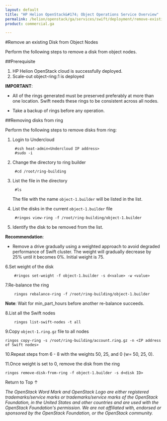 ```yaml
---
layout: default
title: "HP Helion OpenStack&#174; Object Operations Service Overview"
permalink: /helion/openstack/ga/services/swift/deployment/remove-existing-disk/
product: commercial.ga

---
```

<!--UNDER REVISION-->

<script>

function PageRefresh {
onLoad="window.refresh"
}

PageRefresh();

</script>

<!--
<p style="font-size: small;"> <a href=" /helion/openstack/ga/services/object/overview/scale-out-swift/">&#9664; PREV</a> | <a href="/helion/openstack/services/overview/">&#9650; UP</a> | <a href="/helion/openstack/services/overview/"> NEXT &#9654</a> </p>-->


#Remove an existing Disk from Object Nodes

Perform the following steps to remove a disk from object nodes.


##Prerequisite

1. HP Helion OpenStack cloud is successfully deployed.
2. Scale-out object-ring:1 is deployed


**IMPORTANT**:  
 
*  All of the rings generated must be preserved preferably at more than one location. Swift needs these rings to be consistent across all nodes.

* Take a backup of rings before any operation.


##Removing disks from ring

Perform the following steps to remove disks from ring:

1. Login to Undercloud 

		#ssh heat-admin<Undercloud IP address> 
		#sudo -i

2. Change the directory to ring builder

		#cd /root/ring-building

3. List the file in the directory

		#ls
	The file with the name `object-1.builder` will be listed in the list.

4. List the disks in the current `object-1.builder` file

		#ringos view-ring -f /root/ring-building/object-1.builder 

5. Identify the disk to be removed from the list.

**Recommendation**:

* Remove a drive gradually using a weighted approach to avoid degraded performance of Swift cluster. The weight will gradually decrease by 25% until it becomes 0%. Initial weight is 75.


6.Set weight of the disk

		#ringos set-weight -f object-1.builder -s d<value> -w <value>


7.Re-balance the ring

		ringos rebalance-ring -f /root/ring-building/object-1.builder

**Note**: Wait for min&#095;part_hours before another re-balance succeeds.

8.List all the Swift nodes

		ringos list-swift-nodes -t all
		
		
9.Copy `object-1.ring.gz` file to all nodes

	ringos copy-ring -s /root/ring-building/account.ring.gz -n <IP address of Swift nodes>
	

10.Repeat steps from 6 - 8 with the weights 50, 25, and 0 (w= 50, 25, 0).

11.Once weight is set to 0, remove the disk from the ring

	ringos remove-disk-from-ring -f object-1.builder -s d<disk ID>



 
<a href="#top" style="padding:14px 0px 14px 0px; text-decoration: none;"> Return to Top &#8593; </a>


*The OpenStack Word Mark and OpenStack Logo are either registered trademarks/service marks or trademarks/service marks of the OpenStack Foundation, in the United States and other countries and are used with the OpenStack Foundation's permission. We are not affiliated with, endorsed or sponsored by the OpenStack Foundation, or the OpenStack community.*